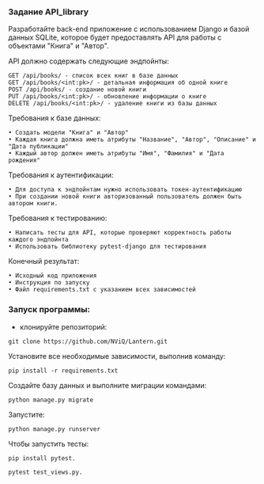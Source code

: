 ### Задание API_library


Разработайте back-end приложение с использованием Django и базой данных SQLite, которое будет предоставлять API для работы с объектами "Книга" и "Автор".

API должно содержать следующие эндпойнты:
```
GET /api/books/ - список всех книг в базе данных
GET /api/books/<int:pk>/ - детальная информация об одной книге
POST /api/books/ - создание новой книги
PUT /api/books/<int:pk>/ - обновление информации о книге
DELETE /api/books/<int:pk>/ - удаление книги из базы данных
```

Требования к базе данных:

    • Создать модели "Книга" и "Автор"
    • Каждая книга должна иметь атрибуты "Название", "Автор", "Описание" и "Дата публикации"
    • Каждый автор должен иметь атрибуты "Имя", "Фамилия" и "Дата рождения"
    

Требования к аутентификации:

    • Для доступа к эндпойнтам нужно использовать токен-аутентификацию
    • При создании новой книги авторизованный пользователь должен быть автором книги.
  
 
Требования к тестированию:

    • Написать тесты для API, которые проверяют корректность работы каждого эндпойнта
    • Использовать библиотеку pytest-django для тестирования
    
    
Конечный результат:

    • Исходный код приложения
    • Инструкция по запуску
    • Файл requirements.txt с указанием всех зависимостей


### Запуск программы:

* клонируйте репозиторий:

```
git clone https://github.com/NViQ/Lantern.git
```

Установите все необходимые зависимости, выполнив команду:
```
pip install -r requirements.txt
```

Создайте базу данных и выполните миграции командами:
```
python manage.py migrate
```

Запустите:
```
python manage.py runserver
```


Чтобы запустить тесты:
```
pip install pytest.

pytest test_views.py.
```

